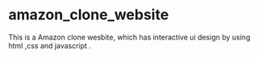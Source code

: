 # amazon_clone_website
This is a Amazon clone wesbite, which has interactive ui design by using html ,css and javascript .
